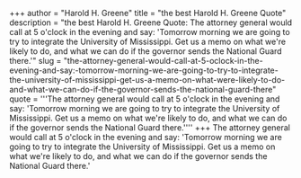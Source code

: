 +++
author = "Harold H. Greene"
title = "the best Harold H. Greene Quote"
description = "the best Harold H. Greene Quote: The attorney general would call at 5 o'clock in the evening and say: 'Tomorrow morning we are going to try to integrate the University of Mississippi. Get us a memo on what we're likely to do, and what we can do if the governor sends the National Guard there.'"
slug = "the-attorney-general-would-call-at-5-oclock-in-the-evening-and-say:-tomorrow-morning-we-are-going-to-try-to-integrate-the-university-of-mississippi-get-us-a-memo-on-what-were-likely-to-do-and-what-we-can-do-if-the-governor-sends-the-national-guard-there"
quote = '''The attorney general would call at 5 o'clock in the evening and say: 'Tomorrow morning we are going to try to integrate the University of Mississippi. Get us a memo on what we're likely to do, and what we can do if the governor sends the National Guard there.''''
+++
The attorney general would call at 5 o'clock in the evening and say: 'Tomorrow morning we are going to try to integrate the University of Mississippi. Get us a memo on what we're likely to do, and what we can do if the governor sends the National Guard there.'
